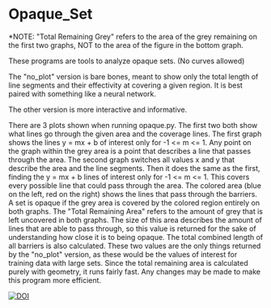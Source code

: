 # Opaque_Set

*NOTE: "Total Remaining Grey" refers to the area of the grey remaining on the first two graphs, NOT to the area of the figure in the bottom graph.

These programs are tools to analyze opaque sets.
(No curves allowed)

The "no_plot" version is bare bones, meant to show only the total length of line segments and their effectivity at covering a given region. It is best paired with something like a neural network.

The other version is more interactive and informative.

There are 3 plots shown when running opaque.py. The first two both show what lines go through the given area and the coverage lines. The first graph shows the lines y = mx + b of interest only for -1 <= m <= 1. Any point on the graph within the grey area is a point that describes a line that passes through the area. The second graph switches all values x and y that describe the area and the line segments. Then it does the same as the first, finding the y = mx + b lines of interest only for -1 <= m <= 1. This covers every possible line that could pass through the area. The colored area (blue on the left, red on the right) shows the lines that pass through the barriers. A set is opaque if the grey area is covered by the colored region entirely on both graphs. The "Total Remaining Area" refers to the amount of grey that is left uncovered in both graphs. The size of this area describes the amount of lines that are able to pass through, so this value is returned for the sake of understanding how close it is to being opaque. The total combined length of all barriers is also calculated. These two values are the only things returned by the "no_plot" version, as these would be the values of interest for training data with large sets. Since the total remaining area is calculated purely with geometry, it runs fairly fast. Any changes may be made to make this program more efficient.

[![DOI](https://zenodo.org/badge/698029054.svg)](https://zenodo.org/badge/latestdoi/698029054)
